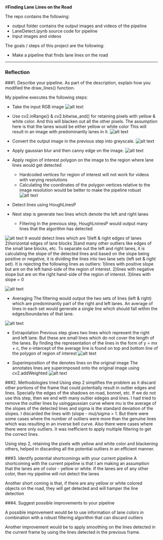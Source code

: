 #**Finding Lane Lines on the Road** 

The repo contains the following:
 - output folder contains the output images and videos of the pipeline
 - LaneDetect.ipynb source code for pipeline
 - Input images and videos

The goals / steps of this project are the following:
* Make a pipeline that finds lane lines on the road

[//]: # (Image References)

[image1]: ./whiteCarLaneSwitch.jpg "Input"
[image2]: ./output/masked.jpg "Masked"
[image3]: ./output/grayscale.jpg "Grayscale"
[image4]: ./output/edges.jpg "Edges"
[image5]: ./output/roi.jpg "Region of Interest"
[image6]: ./output/houghlines.jpg "Hough Lines"
[image7]: ./output/lines_filt.jpg "Filtered Lines"
[image8]: ./output/avg_lines.jpg "Average Lines"
[image9]: ./output/lines.jpg "Final Lines"
[image10]: ./output/final.jpg "Final"
---

### Reflection

###1. Describe your pipeline. As part of the description, explain how you modified the draw_lines() function.

My pipeline executes the following steps:
* Take the input RGB image
![alt text][image1]

* Use cv2.inRange() & cv2.bitwise_and() for retaining pixels with yellow & white color.
  And this will blacken out all the other pixels.
  The assumption here is that the lanes would be either yellow or white color
  This will result in an image with predominantly lanes in it.
![alt text][image2]

* Convert the output image in the previous step into greyscale.
![alt text][image3]

* Apply gaussian blur and then canny edge on the image.
![alt text][image4]

* Apply region of interest polygon on the image to the region where lane lines would get detected
  - Hardcoded vertices for region of interest will not work for videos with varying resolutions
  - Calculating the coordinates of the polygon vertices relative to the image resolution would be better
    to make the pipeline robust
![alt text][image5]

* Detect lines using HoughLinesP
* Next step is generate two lines  which denote the left and right lanes
  - Filtering
    In the previous step, HoughLninesP would output many lines that the algorithm has detected
  
![alt text][image6]
    It would detect lines which are
    1)left & right edges of lanes
    2)horizontal edges of lane blocks
    3)and many other outliers like edges of the small lane blocks, etc.
    To separate out the left and right lanes, it is calculating the slope of the detected lines
    and based on the slope being positive or negative, it is dividing the lines into two lane sets (left set & right set).
    It is rejecting the following lines as outliers:
    1)lines with positive slope but are on the left hand-side of the region of interest.
    2)lines with negative slope but are on the right hand-side of the region of interest.
    3)lines with slope = 0
    
![alt text][image7]

  - Averaging
    The filtering would output the two sets of lines (left & right) which are predominantly part of the right and left lanes.
    An average of lines in each set would generate a single line which should fall within the edges/boundaries of that lane.
    
![alt text][image8] 
  
  - Extrapolation
    Previous step gives two lines which represent the right and left lane.
    But these are small lines which do not cover the length of the lanes.
    By finding the representation of the lines in the form of y = mx + c,
    the x-intercept of the average line is found on top and bottom line of the polygon
    of region of interest
 ![alt text][image9]
 
* Superimposition of the  denotes lines on the original image
The annotates lines are superimposed onto the original image
using cv2.addWeighted
![alt text][image10]


###2. Methodologies tried
Using step 2 simplifies the problem as it discard other portions of the frame that
could potentially result in outlier edges and lines.
Specially the edges of the shadows on road, bonnet, etc.
If we do not use this step, then we end with many outlier edeges and lines.
I had tried to remove the outlier lines by usinggaussian curve where mu is the average of the slopes of
the detected lines and sigma is the standard deviation of the slopes.
I discarded the lines with (slope - mu)/sigma > 1.
But there were some cases where the number of outliers were more than the genuine lines
which was resulting in an inverse bell curve. Also there were cases where there were only
outliers. It was inefficient to apply multiple filtering to get the correct lines.

Using step 2, retaining the pixels with yellow and white color and blackening others,
helped in discarding all the potential outliers in an efficient manner.

###3. Identify potential shortcomings with your current pipeline
A shortcoming with the current pipeline is that I am making an assumption
that the lanes are of color - yellow or white.
If the lanes are of any other color, then my pipeline will not detect the lanes

Another short coming is that, if there are any yellow or white colored objects on the road,
they will get detected and will hamper the line detection


###4. Suggest possible improvements to your pipeline

A possible improvement would be to use information of lane colors in combination with
a robust filtering algorithm that can discard outliers

Another improvement would be to apply smoothing on the lines 
detected in the current frame by using the lines detected in the
previous frame.

